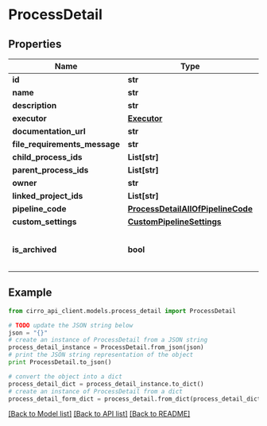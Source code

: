 # ProcessDetail


## Properties

Name | Type | Description | Notes
------------ | ------------- | ------------- | -------------
**id** | **str** |  | 
**name** | **str** |  | 
**description** | **str** |  | 
**executor** | [**Executor**](Executor.md) |  | 
**documentation_url** | **str** |  | [optional] 
**file_requirements_message** | **str** |  | [optional] 
**child_process_ids** | **List[str]** |  | 
**parent_process_ids** | **List[str]** |  | 
**owner** | **str** |  | [optional] 
**linked_project_ids** | **List[str]** |  | 
**pipeline_code** | [**ProcessDetailAllOfPipelineCode**](ProcessDetailAllOfPipelineCode.md) |  | [optional] 
**custom_settings** | [**CustomPipelineSettings**](CustomPipelineSettings.md) |  | 
**is_archived** | **bool** | Whether the process is marked for removal | [optional] 

## Example

```python
from cirro_api_client.models.process_detail import ProcessDetail

# TODO update the JSON string below
json = "{}"
# create an instance of ProcessDetail from a JSON string
process_detail_instance = ProcessDetail.from_json(json)
# print the JSON string representation of the object
print ProcessDetail.to_json()

# convert the object into a dict
process_detail_dict = process_detail_instance.to_dict()
# create an instance of ProcessDetail from a dict
process_detail_form_dict = process_detail.from_dict(process_detail_dict)
```
[[Back to Model list]](../README.md#documentation-for-models) [[Back to API list]](../README.md#documentation-for-api-endpoints) [[Back to README]](../README.md)


